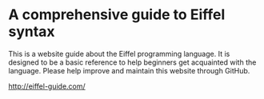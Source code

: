 # A comprehensive guide to Eiffel syntax

This is a website guide about the Eiffel programming language. It is designed to be a basic reference to help beginners get acquainted with the language. Please help improve and maintain this website through GitHub.

http://eiffel-guide.com/
